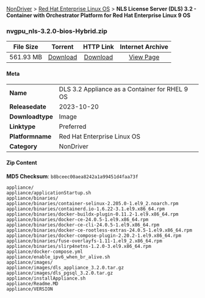 
[NonDriver](/README.md)  >  [Red Hat Enterprise Linux OS](/index/NonDriver/Red_Hat_Enterprise_Linux_OS.md)  >  **NLS License Server (DLS) 3.2 - Container with Orchestrator Platform for Red Hat Enterprise Linux 9 OS**


### nvgpu_nls-3.2.0-bios-Hybrid.zip

| **File Size** | **Torrent**  | **HTTP Link** | **Internet Archive** |
|:-------------:|:------------:|:-------------:|:--------------------:|
| 561.93 MB |  [Download](https://archive.org/download/nvgpu_nls-3.2.0-bios-Hybrid.zip/nvgpu_nls-3.2.0-bios-Hybrid.zip_archive.torrent)       | [Download](https://archive.org/compress/nvgpu_nls-3.2.0-bios-Hybrid.zip) | [View Page](https://archive.org/details/nvgpu_nls-3.2.0-bios-Hybrid.zip)       |

#### Meta

<table>
<tr><td><strong>Name</strong></td><td>DLS 3.2 Appliance as a Container for RHEL 9 OS</td></tr>
<tr><td><strong>Releasedate</strong></td><td>2023-10-20</td></tr>
<tr><td><strong>Downloadtype</strong></td><td>Image</td></tr>
<tr><td><strong>Linktype</strong></td><td>Preferred</td></tr>
<tr><td><strong>Platformname</strong></td><td>Red Hat Enterprise Linux OS</td></tr>
<tr><td><strong>Category</strong></td><td>NonDriver</td></tr>
</table>

#### Zip Content

**MD5 Checksum**: `b8bceec00aea8242a1a99451d4faa73f`

```text
appliance/
appliance/applicationStartup.sh
appliance/binaries/
appliance/binaries/container-selinux-2.205.0-1.el9_2.noarch.rpm
appliance/binaries/containerd.io-1.6.22-3.1.el9.x86_64.rpm
appliance/binaries/docker-buildx-plugin-0.11.2-1.el9.x86_64.rpm
appliance/binaries/docker-ce-24.0.5-1.el9.x86_64.rpm
appliance/binaries/docker-ce-cli-24.0.5-1.el9.x86_64.rpm
appliance/binaries/docker-ce-rootless-extras-24.0.5-1.el9.x86_64.rpm
appliance/binaries/docker-compose-plugin-2.20.2-1.el9.x86_64.rpm
appliance/binaries/fuse-overlayfs-1.11-1.el9_2.x86_64.rpm
appliance/binaries/slirp4netns-1.2.0-3.el9.x86_64.rpm
appliance/docker-compose.yml
appliance/enable_ipv6_when_br_alive.sh
appliance/images/
appliance/images/dls_appliance_3.2.0.tar.gz
appliance/images/dls_pgsql_3.2.0.tar.gz
appliance/installAppliance.sh
appliance/Readme.MD
appliance/VERSION
```